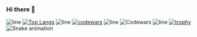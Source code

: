 ### Hi there 👋
![line](https://capsule-render.vercel.app/api?type=rect&color=gradient&height=1)
[![Top Langs](https://github-readme-stats.vercel.app/api/top-langs/?username=vasenkovivan&layout=compact)](https://github.com/anuraghazra/github-readme-stats)
![line](https://capsule-render.vercel.app/api?type=rect&color=gradient&height=1)
[![codewars](https://www.codewars.com/users/LongJumpingCrab/badges/large)](https://www.codewars.com/users/LongJumpingCrab)
![line](https://capsule-render.vercel.app/api?type=rect&color=gradient&height=1)
![Codewars](https://github.r2v.ch/codewars?user=LongJumpingCrab&theme=gradient)
![line](https://capsule-render.vercel.app/api?type=rect&color=gradient&height=1)
[![trophy](https://github-profile-trophy.vercel.app/?username=vasenkovivan&theme=onedark)](https://github.com/ryo-ma/github-profile-trophy)
![Snake animation](https://github.com/vasenkovivan/vasenkovivan/blob/output/github-contribution-grid-snake.svg)
